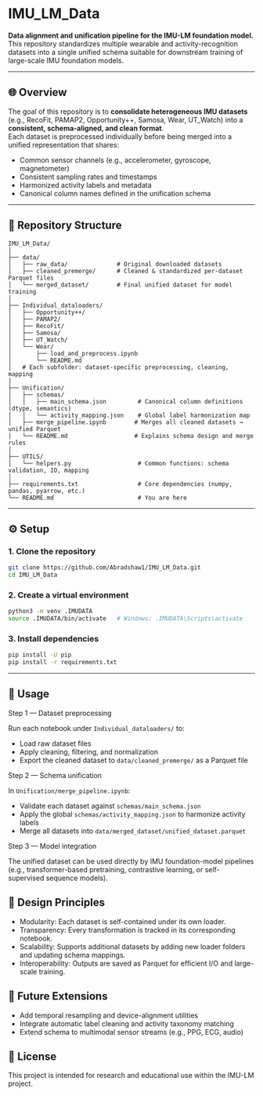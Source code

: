 # IMU_LM_Data

**Data alignment and unification pipeline for the IMU-LM foundation model.**  
This repository standardizes multiple wearable and activity-recognition datasets into a single unified schema suitable for downstream training of large-scale IMU foundation models.

---

## 🌐 Overview

The goal of this repository is to **consolidate heterogeneous IMU datasets** (e.g., RecoFit, PAMAP2, Opportunity++, Samosa, Wear, UT_Watch) into a **consistent, schema-aligned, and clean format**.  
Each dataset is preprocessed individually before being merged into a unified representation that shares:

- Common sensor channels (e.g., accelerometer, gyroscope, magnetometer)
- Consistent sampling rates and timestamps
- Harmonized activity labels and metadata
- Canonical column names defined in the unification schema

---

## 🧱 Repository Structure

```
IMU_LM_Data/
│
├── data/
│   ├── raw_data/              # Original downloaded datasets
│   ├── cleaned_premerge/      # Cleaned & standardized per-dataset Parquet files
│   └── merged_dataset/        # Final unified dataset for model training
│
├── Individual_dataloaders/
│   ├── Opportunity++/
│   ├── PAMAP2/
│   ├── RecoFit/
│   ├── Samosa/
│   ├── UT_Watch/
│   └── Wear/
│       ├── load_and_preprocess.ipynb
│       └── README.md
│   # Each subfolder: dataset-specific preprocessing, cleaning, mapping
│
├── Unification/
│   ├── schemas/
│   │   ├── main_schema.json         # Canonical column definitions (dtype, semantics)
│   │   └── activity_mapping.json    # Global label harmonization map
│   ├── merge_pipeline.ipynb        # Merges all cleaned datasets → unified Parquet
│   └── README.md                   # Explains schema design and merge rules
│
├── UTILS/
│   └── helpers.py                   # Common functions: schema validation, IO, mapping
│
├── requirements.txt                 # Core dependencies (numpy, pandas, pyarrow, etc.)
└── README.md                        # You are here
```

---

## ⚙️ Setup

### 1. Clone the repository

```bash
git clone https://github.com/Abradshaw1/IMU_LM_Data.git
cd IMU_LM_Data
```

### 2. Create a virtual environment

```bash
python3 -m venv .IMUDATA
source .IMUDATA/bin/activate   # Windows: .IMUDATA\Scripts\activate
```

### 3. Install dependencies

```bash
pip install -U pip
pip install -r requirements.txt
```

---

## 🚀 Usage

Step 1 — Dataset preprocessing

Run each notebook under `Individual_dataloaders/` to:

- Load raw dataset files
- Apply cleaning, filtering, and normalization
- Export the cleaned dataset to `data/cleaned_premerge/` as a Parquet file

Step 2 — Schema unification

In `Unification/merge_pipeline.ipynb`:

- Validate each dataset against `schemas/main_schema.json`
- Apply the global `schemas/activity_mapping.json` to harmonize activity labels
- Merge all datasets into `data/merged_dataset/unified_dataset.parquet`

Step 3 — Model integration

The unified dataset can be used directly by IMU foundation-model pipelines (e.g., transformer-based pretraining, contrastive learning, or self-supervised sequence models).

## 🧩 Design Principles

- Modularity: Each dataset is self-contained under its own loader.
- Transparency: Every transformation is tracked in its corresponding notebook.
- Scalability: Supports additional datasets by adding new loader folders and updating schema mappings.
- Interoperability: Outputs are saved as Parquet for efficient I/O and large-scale training.

## 🧠 Future Extensions

- Add temporal resampling and device-alignment utilities
- Integrate automatic label cleaning and activity taxonomy matching
- Extend schema to multimodal sensor streams (e.g., PPG, ECG, audio)

## 📄 License

This project is intended for research and educational use within the IMU-LM project.

